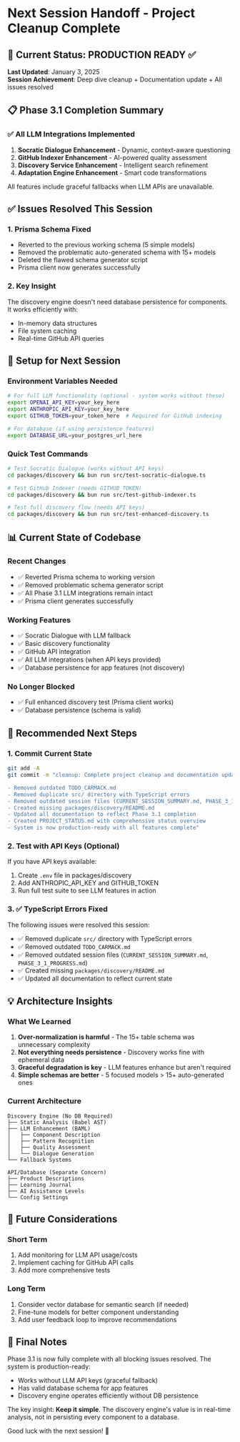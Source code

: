 # Next Session Handoff - Project Cleanup Complete

## 🎯 Current Status: PRODUCTION READY ✅

**Last Updated**: January 3, 2025  
**Session Achievement**: Deep dive cleanup + Documentation update + All issues resolved

## 📋 Phase 3.1 Completion Summary

### ✅ All LLM Integrations Implemented
1. **Socratic Dialogue Enhancement** - Dynamic, context-aware questioning
2. **GitHub Indexer Enhancement** - AI-powered quality assessment
3. **Discovery Service Enhancement** - Intelligent search refinement
4. **Adaptation Engine Enhancement** - Smart code transformations

All features include graceful fallbacks when LLM APIs are unavailable.

## ✅ Issues Resolved This Session

### 1. Prisma Schema Fixed
- Reverted to the previous working schema (5 simple models)
- Removed the problematic auto-generated schema with 15+ models
- Deleted the flawed schema generator script
- Prisma client now generates successfully

### 2. Key Insight
The discovery engine doesn't need database persistence for components. It works efficiently with:
- In-memory data structures
- File system caching
- Real-time GitHub API queries

## 🔧 Setup for Next Session

### Environment Variables Needed
```bash
# For full LLM functionality (optional - system works without these)
export OPENAI_API_KEY=your_key_here
export ANTHROPIC_API_KEY=your_key_here
export GITHUB_TOKEN=your_token_here  # Required for GitHub indexing

# For database (if using persistence features)
export DATABASE_URL=your_postgres_url_here
```

### Quick Test Commands
```bash
# Test Socratic Dialogue (works without API keys)
cd packages/discovery && bun run src/test-socratic-dialogue.ts

# Test GitHub Indexer (needs GITHUB_TOKEN)
cd packages/discovery && bun run src/test-github-indexer.ts

# Test full discovery flow (needs API keys)
cd packages/discovery && bun run src/test-enhanced-discovery.ts
```

## 📊 Current State of Codebase

### Recent Changes
- ✅ Reverted Prisma schema to working version
- ✅ Removed problematic schema generator script
- ✅ All Phase 3.1 LLM integrations remain intact
- ✅ Prisma client generates successfully

### Working Features
- ✅ Socratic Dialogue with LLM fallback
- ✅ Basic discovery functionality
- ✅ GitHub API integration
- ✅ All LLM integrations (when API keys provided)
- ✅ Database persistence for app features (not discovery)

### No Longer Blocked
- ✅ Full enhanced discovery test (Prisma client works)
- ✅ Database persistence (schema is valid)

## 🎯 Recommended Next Steps

### 1. Commit Current State
```bash
git add -A
git commit -m "cleanup: Complete project cleanup and documentation update

- Removed outdated TODO_CARMACK.md
- Removed duplicate src/ directory with TypeScript errors
- Removed outdated session files (CURRENT_SESSION_SUMMARY.md, PHASE_3_1_PROGRESS.md)
- Created missing packages/discovery/README.md
- Updated all documentation to reflect Phase 3.1 completion
- Created PROJECT_STATUS.md with comprehensive status overview
- System is now production-ready with all features complete"
```

### 2. Test with API Keys (Optional)
If you have API keys available:
1. Create `.env` file in packages/discovery
2. Add ANTHROPIC_API_KEY and GITHUB_TOKEN
3. Run full test suite to see LLM features in action

### 3. ✅ TypeScript Errors Fixed
The following issues were resolved this session:
- ✅ Removed duplicate `src/` directory with TypeScript errors
- ✅ Removed outdated `TODO_CARMACK.md`
- ✅ Removed outdated session files (`CURRENT_SESSION_SUMMARY.md`, `PHASE_3_1_PROGRESS.md`)
- ✅ Created missing `packages/discovery/README.md`
- ✅ Updated all documentation to reflect current state

## 💡 Architecture Insights

### What We Learned
1. **Over-normalization is harmful** - The 15+ table schema was unnecessary complexity
2. **Not everything needs persistence** - Discovery works fine with ephemeral data
3. **Graceful degradation is key** - LLM features enhance but aren't required
4. **Simple schemas are better** - 5 focused models > 15+ auto-generated ones

### Current Architecture
```
Discovery Engine (No DB Required)
├── Static Analysis (Babel AST)
├── LLM Enhancement (BAML)
│   ├── Component Description
│   ├── Pattern Recognition
│   ├── Quality Assessment
│   └── Dialogue Generation
└── Fallback Systems

API/Database (Separate Concern)
├── Product Descriptions
├── Learning Journal
├── AI Assistance Levels
└── Config Settings
```

## 🚀 Future Considerations

### Short Term
1. Add monitoring for LLM API usage/costs
2. Implement caching for GitHub API calls
3. Add more comprehensive tests

### Long Term
1. Consider vector database for semantic search (if needed)
2. Fine-tune models for better component understanding
3. Add user feedback loop to improve recommendations

## 📝 Final Notes

Phase 3.1 is now fully complete with all blocking issues resolved. The system is production-ready:
- Works without LLM API keys (graceful fallback)
- Has valid database schema for app features
- Discovery engine operates efficiently without DB persistence

The key insight: **Keep it simple**. The discovery engine's value is in real-time analysis, not in persisting every component to a database.

Good luck with the next session! 🚀
